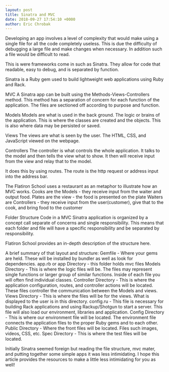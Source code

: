 ```yaml
---
layout: post
title: Sinatra and MVC
date: 2018-09-27 17:54:10 +0000
author: Eric Chrobak
---
```


Developing an app involves a level of complexity that would make using a single file for all the code completely useless. This is due the difficulty of debugging a large file and make changes when necessary. In addition such a file would be difficult to read.

This is were frameworks come in such as Sinatra. They allow for code that readable, easy to debug, and is separated by function.

Sinatra is a Ruby gem used to build lightweight web applications using Ruby and Rack.

MVC
A Sinatra app can be built using the Methods-Views-Controllers method. This method has a separation of concern for each function of the application. The files are sectioned off according to purpose and function.

Models
Models are what is used in the back ground. The logic or brains of the application. This is where the classes are created and the objects. This is also where data may be persisted or saved.

Views
The views are what is seen by the user. The HTML, CSS, and JavaScript viewed on the webpage.

Controllers
The controller is what controls the whole application. It talks to the model and then tells the view what to show. It then will receive input from the view and relay that to the model.

It does this by using routes. The route is the http request or address input into the address bar.

The Flatiron School uses a restaurant as an metaphor to illustrate how an MVC works. Cooks are the Models - they receive input from the waiter and output food. Plates are the view - the food is presented on the plate Waiters are Controllers - they receive input from the user(customer), give that to the cook, and bring food to the customer

Folder Structure
Code in a MVC Sinatra application is organized by a concept call separate of concerns and single responsibility. This means that each folder and file will have a specific responsibility and be separated by responsibility.

Flatiron School provides an in-depth description of the structure here.

A brief summary of that layout and structure: Gemfile - Where your gems are held. These will be installed by bundler as well as look for dependencies. app.rb or app Directory - this folder holds mvc files Models Directory - This is where the logic files will be. The files may represent single functions or larger group of similar functions. Inside of each file you will often find individual classes. Controller Directory - This is where the application configuration, routes, and controller actions will be located. These files controller the communication between the Models and views. Views Directory - This is where the files will be for the views. What is displayed to the user is in this directory. config.ru - This file is necessary for building Rack applications and using Rackup/Shotgun to start a server. This file will also load our environment, libraries and application. Config Directory - This is where our environment file will be located. The environment file connects the application files to the proper Ruby gems and to each other. Public Directory - Where the front files will be located. Files such images, videos, CSS, etc. Spec Directory - This is where the test files will be located.

Initially Sinatra seemed foreign but reading the file structure, mvc mater, and putting together some simple apps it was less intimidating. I hope this article provides the resources to make a little less intimidating for you as well!
